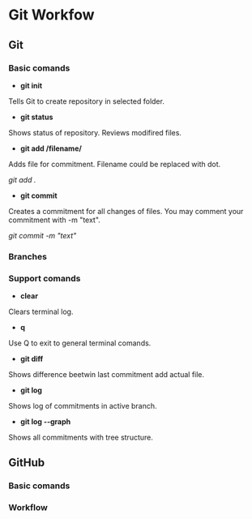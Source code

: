 # Git Workfow

## Git

### Basic comands

* **git init**

Tells Git to create repository in selected folder.

* **git status**

Shows status of repository. Reviews modifired files.

* **git add /filename/**

Adds file for commitment. Filename could be replaced with dot.

 *git add .*

* **git commit**

Creates a commitment for all changes of files. You may comment your commitment with -m "text".

*git commit -m "text"*

### Branches

### Support comands

* **clear**

Clears terminal log.

* **q**

Use Q to exit to general terminal comands.

* **git diff**

Shows difference beetwin last commitment add actual file.

* **git log**

Shows log of commitments in active branch.

* **git log --graph**

Shows all commitments with tree structure.

## GitHub

### Basic comands

### Workflow
